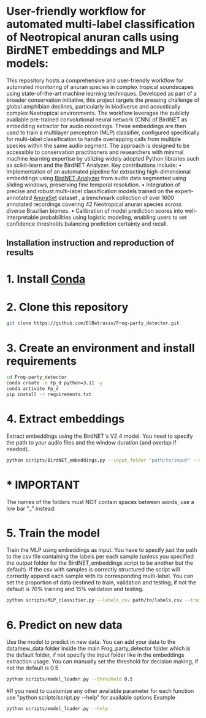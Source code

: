 # User-friendly workflow for automated multi-label classification of Neotropical anuran calls using BirdNET embeddings and MLP models: 

This repository hosts a comprehensive and user-friendly workflow for automated monitoring of anuran species in complex tropical soundscapes using state-of-the-art machine learning techniques. Developed as part of a broader conservation initiative, this project targets the pressing challenge of global amphibian declines, particularly in biodiverse and acoustically complex Neotropical environments.
The workflow leverages the publicly available pre-trained convolutional neural network (CNN) of BirdNET  as embedding extractor for audio recordings. These embeddings are then used to train a multilayer perceptron (MLP) classifier, configured specifically for multi-label classification to handle overlapping calls from multiple species within the same audio segment. The approach is designed to be accessible to conservation practitioners and researchers with minimal machine learning expertise by utilizing widely adopted Python libraries such as scikit-learn and the BirdNET Analyzer.
Key contributions include:
•	Implementation of an automated pipeline for extracting high-dimensional embeddings using [BirdNET-Analyzer](https://github.com/birdnet-team/BirdNET-Analyzer.git) from audio data segmented using sliding windows, preserving fine temporal resolution.
•	Integration of precise and robust multi-label classification models trained on the expert-annotated [AnuraSet](https://github.com/soundclim/anuraset/) dataset , a benchmark collection of over 1600 annotated recordings covering 42 Neotropical anuran species across diverse Brazilian biomes.
•	Calibration of model prediction scores into well-interpretable probabilities using logistic modeling, enabling users to set confidence thresholds balancing prediction certainty and recall.

## Installation instruction and reproduction of results

# 1. Install [Conda](https://docs.conda.io/en/latest/)
# 2. Clone this repository
```bash
git clone https://github.com/ElBatrasio/Frog-party_detector.git
```
# 3. Create an environment and install requirements
```bash
cd Frog-party_detector
conda create -n Fp_d python=3.11 -y
conda activate Fp_d
pip install -r requirements.txt
```
# 4. Extract embeddings
Extract embeddings using the BirdNET's V2.4 model. You need to specify the path to your audio files and the window duration (and overlap if needed). 
```bash
python scripts/BirdNET_embeddings.py --input_folder "path/to/input" --segment_duration 3 --overlap 1 
```
# * IMPORTANT
The names of the folders must NOT contain spaces between words, use a low bar "_" instead.

# 5. Train the model
Train the MLP using embeddings as input. You have to specify just the path to the csv file containing the labels per each sample (unless you specified the output folder for the BirdNET_embeddings script to be another but the default). If the csv with samples is correctly structured the script will correctly append each sample with its corresponding multi-label. You can set the proportion of data destined to train, validation and testing; if not the default is 70% training and 15% validation and testing.
```bash
python scripts/MLP_classifier.py --labels_csv path/to/labels.csv --train_ratio 0.6 --val_ratio 0.2 --test_ratio 0.2
```
# 6. Predict on new data
Use the model to predict in new data. You can add your data to the data/new_data folder inside the main Frog_party_detector folder which is the default folder, if not specify the input folder like in the embeddings extraction usage. You can manually set the threshold for decision making, if not the default is 0.5
```bash
python scripts/model_loader.py --threshold 0.5
```
#If you need to customize any other available parameter for each function use "python scripts/script.py --help" for available options
Example
```bash
python scripts/model_loader.py --help
```
